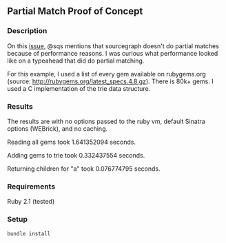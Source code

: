 ## Partial Match Proof of Concept

### Description
On this [issue](https://github.com/sourcegraph/sourcegraph.com/issues/222#issuecomment-51410223), @sqs
mentions that sourcegraph doesn't do partial matches because of performance reasons. I was curious
what performance looked like on a typeahead that did do partial matching.

For this example, I used a list of every gem available on rubygems.org (source: http://rubygems.org/latest_specs.4.8.gz).
There is 80k+ gems. I used a C implementation of the trie data structure.

### Results
The results are with no options passed to the ruby vm, default Sinatra options (WEBrick), and no caching.

Reading all gems took 1.641352094 seconds.

Adding gems to trie took 0.332437554 seconds.

Returning children for "a" took 0.076774795 seconds.

### Requirements
Ruby 2.1 (tested)

### Setup
`bundle install`
